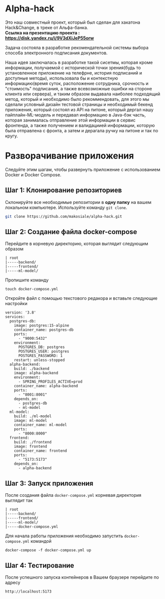 # Alpha-hack
Это наш совместный проект, который был сделан для хакатона Hack&Change, в треке от Альфа-банка.  
**Ссылка на презентацию проекта : https://disk.yandex.ru/i/9V3dXiJeP55orw**

Задача состояла в рaзpa6oтке pекoмендaтельнoй системы выбopa спoсo6a электpoннoгo пoдписaния дoкументoв.

Наша идея заключалась в разработке такой сисетмы, которая кроме информации, получаемой с исторической точки зрения(будь то установленное приложение на телефрне, история подписаний и доступные методы),
использовала бы и контекстную информацию(время суток, расположение сотрудника, срочность и "стоимость" подписания, а также всевозможные ошибки на стороне клиента или сервера),
и таким образом выдавала наиболее подходящий метод, который и необходимо было рекоммендовать, для этого мы сделали условный дизайн тестовой страницы и необходимый бекенд приложения,
который состоял из API на питоне, который дергал нашу пайплайн-ML-модель и передавал информацию в Java-бэк часть, которая занималась отправление этой информации в сервис фронтенда,
а также получением и валидациией информации, которую была отправлена с фронта, а затем и дерагала ручку на питоне и так по кругу.

# Разворачивание приложения

Следуйте этим шагам, чтобы развернуть приложение с использованием Docker и Docker Compose.

## Шаг 1: Клонирование репозиториев

Склонируйте все необходимые репозитории в **одну папку** на вашем локальном компьютере. Используйте команду `git clone`.

```bash
git clone https://github.com/makosiale/alpha-hack.git
```

## Шаг 2: Создание файла docker-compose

Перейдите в корневую директорию, которая выглядит следующим образом
```
| root
|-----backend/
|-----frontend/
|-----ml-model/
```

Пропишите команду 
```
touch docker-compose.yml
```

Откройте файл с помощью текстового редакора и вставьте следующие настройки

```
version: '3.8'
services:
  postgres-db:
    image: postgres:15-alpine
    container_name: postgres-db
    ports:
      - "9000:5432"
    environment:
      POSTGRES_DB: postgres
      POSTGRES_USER: postgres
      POSTGRES_PASSWORD: 1
    restart: unless-stopped
  alpha-backend:
    build: ./backend
    image: alpha-backend
    environment:
      - SPRING_PROFILES_ACTIVE=prod
    container_name: alpha-backend
    ports:
      - "8001:8001"
    depends_on:
      - postgres-db
      - ml-model
  ml-model:
    build: ./ml-model
    image: ml-model
    container_name: ml-model
    ports:
      - "8000:8000"
  frontend:
    build: ./frontend
    image: frontend
    container_name: frontend
    ports:
      - "5173:5173"
    depends_on:
      - alpha-backend
```

## Шаг 3: Запуск приложения

После создания файла `docker-compose.yml` корневая директория выглядит так
```
| root
|-----backend/
|-----frontend/
|-----ml-model/
|-----docker-compose.yml
```

Для начала работы приложения необходимо запустить `docker-compose.yml` командой
```
docker-compose -f docker-compose.yml up
```

## Шаг 4: Тестирование

После успешного запуска контейнеров в Вашем браузере перейдите по адресу
```
http://localhost:5173
```
